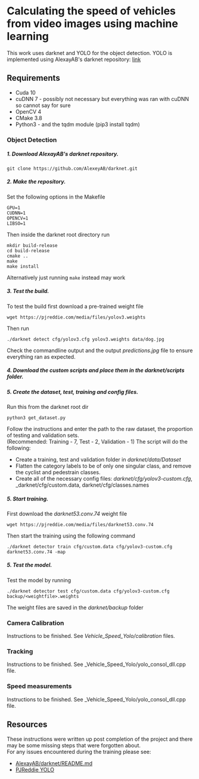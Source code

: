 # Calculating the speed of vehicles from video images using machine learning

This work uses darknet and YOLO for the object detection.
YOLO is implemented using AlexayAB's darknet repository: [link](https://github.com/AlexeyAB/darknet)

## Requirements
* Cuda 10
* cuDNN 7 - possibly not necessary but everything was ran with cuDNN so cannot say for sure
* OpenCV 4
* CMake 3.8
* Python3 - and the tqdm module (pip3 install tqdm)

### Object Detection
##### 1. Download AlexayAB's darknet repository.

   ```
   git clone https://github.com/AlexeyAB/darknet.git
   ```

##### 2. Make the repository.

   Set the following options in the Makefile
   ```
   GPU=1
   CUDNN=1
   OPENCV=1
   LIBSO=1
   ```
   Then inside the darknet root directory run
   ```
   mkdir build-release
   cd build-release
   cmake ..
   make
   make install
   ```
   Alternatively just running `make` instead may work

##### 3. Test the build.

   To test the build first download a pre-trained weight file
   ```
   wget https://pjreddie.com/media/files/yolov3.weights
   ```
   Then run
   ```
   ./darknet detect cfg/yolov3.cfg yolov3.weights data/dog.jpg
   ```
   Check the commandline output and the output _predictions.jpg_ file to ensure everything ran as expected.

##### 4. Download the custom scripts and place them in the _darknet/scripts_ folder.

##### 5. Create the dataset, test, training and config files.
   
   Run this from the darknet root dir
   ```
   python3 get_dataset.py
   ```
   Follow the instructions and enter the path to the raw dataset, the proportion of testing and validation sets.  
   (Recommended: Training - 7, Test - 2, Validation - 1)
   The script will do the following:
   
  * Create a training, test and validation folder in _darknet/data/Dataset_
  * Flatten the category labels to be of only one singular class, and remove the cyclist and pedestrain classes.
  * Create all of the necessary config files: _darknet/cfg/yolov3-custom.cfg_, _darknet/cfg/custom.data, darknet/cfg/classes.names
      
##### 5. Start training.
   
   First download the _darknet53.conv.74_ weight file
   ```
   wget https://pjreddie.com/media/files/darknet53.conv.74
   ```
   Then start the training using the following command
   ```
   ./darknet detector train cfg/custom.data cfg/yolov3-custom.cfg darknet53.conv.74 -map
   ```
   
##### 5. Test the model.
  
   Test the model by running
   ```
   ./darknet detector test cfg/custom.data cfg/yolov3-custom.cfg backup/<weightfile>.weights
   ```
   The weight files are saved in the _darknet/backup_ folder
   
### Camera Calibration

Instructions to be finished.
See _Vehicle_Speed_Yolo/calibration_ files.
   
### Tracking

Instructions to be finished.
See _Vehicle_Speed_Yolo/yolo_consol_dll.cpp file.

### Speed measurements

Instructions to be finished.
See _Vehicle_Speed_Yolo/yolo_consol_dll.cpp file.

## Resources

These instructions were written up post completion of the project and there may be some missing steps that were forgotten about.  
For any issues encountered during the training please see:
  * [AlexayAB/darknet/README.md](https://github.com/AlexeyAB/darknet/blob/master/README.md)
  * [PJReddie YOLO](https://pjreddie.com/darknet/yolo/)
   
   

  
